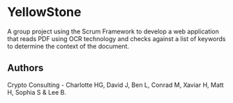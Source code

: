 # YellowStone

A group project using the Scrum Framework to develop a web application that reads PDF using OCR technology and checks against a list of keywords to determine the context of the document. 

## Authors

 Crypto Consulting - Charlotte HG, David J, Ben L, Conrad M, Xaviar H, Matt H, Sophia S & Lee B.